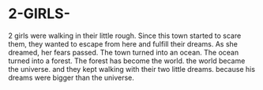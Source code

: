 # 2-GIRLS-
2 girls were walking in their little rough. Since this town started to scare them, they wanted to escape from here and fulfill their dreams. As she dreamed, her fears passed. The town turned into an ocean. The ocean turned into a forest. The forest has become the world. the world became the universe. and they kept walking with their two little dreams. because his dreams were bigger than the universe.

